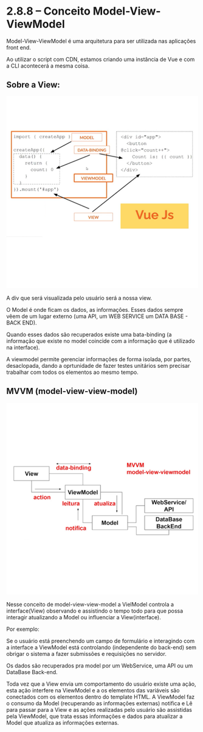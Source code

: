 # 2.8.8 – Conceito Model-View-ViewModel

Model-View-ViewModel é uma arquitetura para ser utilizada nas aplicações front end.

Ao utilizar o script com CDN, estamos criando uma instância de Vue e com a CLI acontecerá a mesma coisa.

## Sobre a View:

![sobre a View do Vue](/vue/Images/view.png)

A div que será visualizada pelo usuário será a nossa view.

O Model é onde ficam os dados, as informações. Esses dados sempre vêem de um lugar externo (uma API, um WEB SERVICE um DATA BASE - BACK END).

Quando esses dados são recuperados existe uma bata-binding (a informação que existe no model coincide com a informação que é utilizado na interface).

A viewmodel permite gerenciar informações de forma isolada, por partes, desaclopada, dando a oprtunidade de fazer testes unitários sem precisar trabalhar com todos os elementos ao mesmo tempo.

## MVVM (model-view-view-model)

![MVVM](/vue/Images/mvvm.png)

Nesse conceito de model-view-view-model a VielModel controla a interface(View) observando e assistindo o tempo todo para que possa interagir atualizando a Model ou influenciar a View(interface).

Por exemplo:

Se o usuário está preenchendo um campo de formulário e interagindo com a interface a ViewModel está controlando (independente do back-end) sem obrigar o sistema a fazer submissões e requisições no servidor.


Os dados são recuperados pra model por um WebService, uma API ou um DataBase Back-end.

Toda vez que a View envia um comportamento do usuário existe uma ação, esta ação interfere na ViewModel e a os elementos das variáveis são conectados com os elementos dentro do template HTML. A ViewModel faz o consumo da Model (recuperando as informações externas) notifica e Lê para passar para a View e as ações realizadas pelo usuário são assistidas pela ViewModel, que trata essas informações e dados para atualizar a Model que atualiza as informações externas.